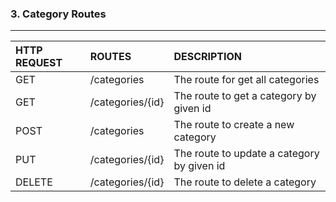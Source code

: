 ### 3. Category Routes
---

| HTTP REQUEST| ROUTES                  | DESCRIPTION |
| :---        | :----                   |          :--- |
| GET         | /categories             | The route for get all categories   |
| GET         | /categories/{id}        | The route to get a category by given id |
| POST        | /categories             | The route to create a new category |
| PUT         | /categories/{id}        | The route to update a category by given id |
| DELETE      | /categories/{id}        | The route to delete a category|
